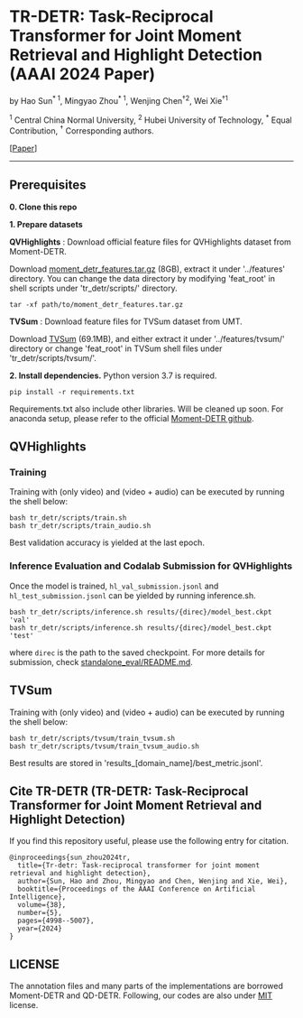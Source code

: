 # TR-DETR: Task-Reciprocal Transformer for Joint Moment Retrieval and Highlight Detection (AAAI 2024 Paper)

by Hao Sun<sup>* 1</sup>, Mingyao Zhou<sup>* 1</sup>, Wenjing Chen<sup>†2</sup>, Wei Xie<sup>†1</sup>

<sup>1</sup> Central China Normal University, <sup>2</sup> Hubei University of Technology, <sup>*</sup> Equal Contribution, <sup>†</sup> Corresponding authors.

 [[Paper](https://ojs.aaai.org/index.php/AAAI/article/view/28304)]

----------

## Prerequisites

<b>0. Clone this repo</b>

<b>1. Prepare datasets</b>

<b>QVHighlights</b> : Download official feature files for QVHighlights dataset from Moment-DETR. 

Download [moment_detr_features.tar.gz](https://drive.google.com/file/d/1LXsZZBsv6Xbg_MmNQOezw0QYKccjcOkP/view) (8GB), 
extract it under '../features' directory.
You can change the data directory by modifying 'feat_root' in shell scripts under 'tr_detr/scripts/' directory.

```
tar -xf path/to/moment_detr_features.tar.gz
```


<b>TVSum</b> : Download feature files for TVSum dataset from UMT.

Download [TVSum](https://connectpolyu-my.sharepoint.com/personal/21039533r_connect_polyu_hk/_layouts/15/onedrive.aspx?id=%2Fpersonal%2F21039533r%5Fconnect%5Fpolyu%5Fhk%2FDocuments%2FZoo%2FReleases%2FUMT%2Ftvsum%2Dec05ad4e%2Ezip&parent=%2Fpersonal%2F21039533r%5Fconnect%5Fpolyu%5Fhk%2FDocuments%2FZoo%2FReleases%2FUMT&ga=1) (69.1MB),
and either extract it under '../features/tvsum/' directory or change 'feat_root' in TVSum shell files under 'tr_detr/scripts/tvsum/'.


<b>2. Install dependencies.</b>
Python version 3.7 is required.

```
pip install -r requirements.txt
```

Requirements.txt also include other libraries. Will be cleaned up soon.
For anaconda setup, please refer to the official [Moment-DETR github](https://github.com/jayleicn/moment_detr).

## QVHighlights

### Training

Training with (only video) and (video + audio) can be executed by running the shell below:

```
bash tr_detr/scripts/train.sh 
bash tr_detr/scripts/train_audio.sh 
```

Best validation accuracy is yielded at the last epoch. 

### Inference Evaluation and Codalab Submission for QVHighlights

Once the model is trained, `hl_val_submission.jsonl` and `hl_test_submission.jsonl` can be yielded by running inference.sh.

```
bash tr_detr/scripts/inference.sh results/{direc}/model_best.ckpt 'val'
bash tr_detr/scripts/inference.sh results/{direc}/model_best.ckpt 'test'
```

where `direc` is the path to the saved checkpoint.
For more details for submission, check [standalone_eval/README.md](standalone_eval/README.md).



## TVSum

Training with (only video) and (video + audio) can be executed by running the shell below:

```
bash tr_detr/scripts/tvsum/train_tvsum.sh 
bash tr_detr/scripts/tvsum/train_tvsum_audio.sh 
```

Best results are stored in 'results_[domain_name]/best_metric.jsonl'.

##  Cite TR-DETR (TR-DETR: Task-Reciprocal Transformer for Joint Moment Retrieval and Highlight Detection)

If you find this repository useful, please use the following entry for citation.

```
@inproceedings{sun_zhou2024tr,
  title={Tr-detr: Task-reciprocal transformer for joint moment retrieval and highlight detection},
  author={Sun, Hao and Zhou, Mingyao and Chen, Wenjing and Xie, Wei},
  booktitle={Proceedings of the AAAI Conference on Artificial Intelligence},
  volume={38},
  number={5},
  pages={4998--5007},
  year={2024}
}
```


## LICENSE

The annotation files and many parts of the implementations are borrowed Moment-DETR and QD-DETR.
Following, our codes are also under [MIT](https://opensource.org/licenses/MIT) license.
